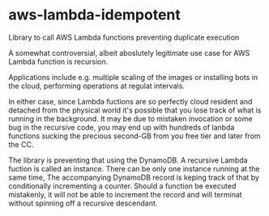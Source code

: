 aws-lambda-idempotent
=====================

Library to call AWS Lambda functions preventing duplicate execution

A somewhat controversial, albeit aboslutely legitimate use case for AWS Lambda function is recursion.

Applications include e.g. multiple scaling of the images or installing bots in the cloud, performing operations at regulat intervals.

In either case, since Lambda fuctions are so perfectly cloud resident and detached from the physical world it's possible that you lose track of what is running in the background. It may be due to mistaken invocation or some bug in the recursive code, you may end up with hundreds of lanbda functions sucking the precious second-GB from you free tier and later from the CC.

The library is preventing that using the DynamoDB. A recursive Lambda fuction is called an instance. There can be only one instance running at the same time, The accompanying DynamoDB record is keping track of that by conditionally incrementing a counter. Should a function be executed mistakenly, it will not be able to increment the record and will terminat without spinning off a recursive descendant.
